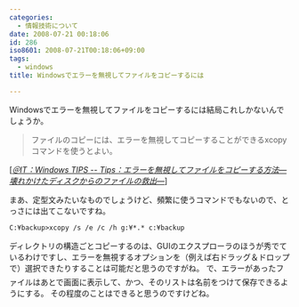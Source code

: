 ```yaml
---
categories:
  - 情報技術について
date: 2008-07-21 00:18:06
id: 286
iso8601: 2008-07-21T00:18:06+09:00
tags:
  - windows
title: Windowsでエラーを無視してファイルをコピーするには

---
```


Windowsでエラーを無視してファイルをコピーするには結局これしかないんでしょうか。

<blockquote cite="http://www.atmarkit.co.jp/fwin2k/win2ktips/268filecopy/filecopy.html" title="Source: ＠IT：Windows TIPS -- Tips：エラーを無視してファイルをコピーする方法―壊れかけたディスクからのファイルの救出―; Accessed Date: 7/21/2008" class="blockquote">
  <p>ファイルのコピーには、エラーを無視してコピーすることができるxcopyコマンドを使うとよい。</p>
</blockquote>
<div class="cite"> [<cite><a href="http://www.atmarkit.co.jp/fwin2k/win2ktips/268filecopy/filecopy.html">＠IT：Windows TIPS -- Tips：エラーを無視してファイルをコピーする方法―壊れかけたディスクからのファイルの救出―</a></cite>] </div>

まあ、定型文みたいなものでしょうけど、頻繁に使うコマンドでもないので、とっさには出てこないですね。

```default
C:¥backup>xcopy /s /e /c /h g:¥*.* c:¥backup
```

ディレクトリの構造ごとコピーするのは、GUIのエクスプローラのほうが秀でているわけですし、エラーを無視するオプションを（例えば右ドラッグ＆ドロップで）選択できたりすることは可能だと思うのですがね&#133;。
で、エラーがあったファイルはあとで画面に表示して、かつ、そのリストは名前をつけて保存できるようにする。
その程度のことはできると思うのですけどね。
